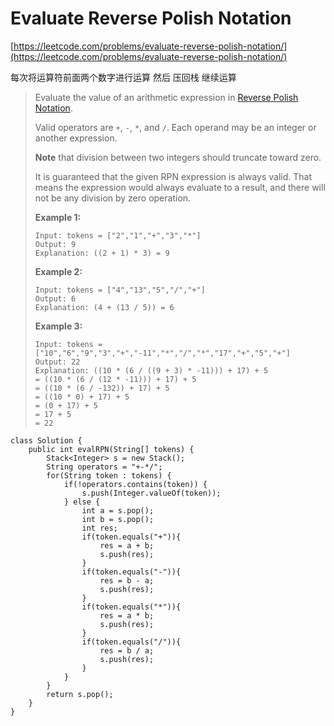 # Evaluate Reverse Polish Notation

[https://leetcode.com/problems/evaluate-reverse-polish-notation/](https://leetcode.com/problems/evaluate-reverse-polish-notation/)

每次将运算符前面两个数字进行运算 然后 压回栈 继续运算

> Evaluate the value of an arithmetic expression in [Reverse Polish Notation](http://en.wikipedia.org/wiki/Reverse\_Polish\_notation).
>
> Valid operators are `+`, `-`, `*`, and `/`. Each operand may be an integer or another expression.
>
> **Note** that division between two integers should truncate toward zero.
>
> It is guaranteed that the given RPN expression is always valid. That means the expression would always evaluate to a result, and there will not be any division by zero operation.
>
> &#x20;
>
> **Example 1:**
>
> ```
> Input: tokens = ["2","1","+","3","*"]
> Output: 9
> Explanation: ((2 + 1) * 3) = 9
> ```
>
> **Example 2:**
>
> ```
> Input: tokens = ["4","13","5","/","+"]
> Output: 6
> Explanation: (4 + (13 / 5)) = 6
> ```
>
> **Example 3:**
>
> ```
> Input: tokens = ["10","6","9","3","+","-11","*","/","*","17","+","5","+"]
> Output: 22
> Explanation: ((10 * (6 / ((9 + 3) * -11))) + 17) + 5
> = ((10 * (6 / (12 * -11))) + 17) + 5
> = ((10 * (6 / -132)) + 17) + 5
> = ((10 * 0) + 17) + 5
> = (0 + 17) + 5
> = 17 + 5
> = 22
> ```

```
class Solution {
    public int evalRPN(String[] tokens) {
        Stack<Integer> s = new Stack();
        String operators = "+-*/";
        for(String token : tokens) {
            if(!operators.contains(token)) {
                s.push(Integer.valueOf(token));
            } else {
                int a = s.pop();
                int b = s.pop();
                int res;
                if(token.equals("+")){
                    res = a + b;
                    s.push(res);
                }
                if(token.equals("-")){
                    res = b - a;
                    s.push(res);
                }
                if(token.equals("*")){
                    res = a * b;
                    s.push(res);
                }
                if(token.equals("/")){
                    res = b / a;
                    s.push(res);
                }
            }
        }
        return s.pop();
    }
}
```

